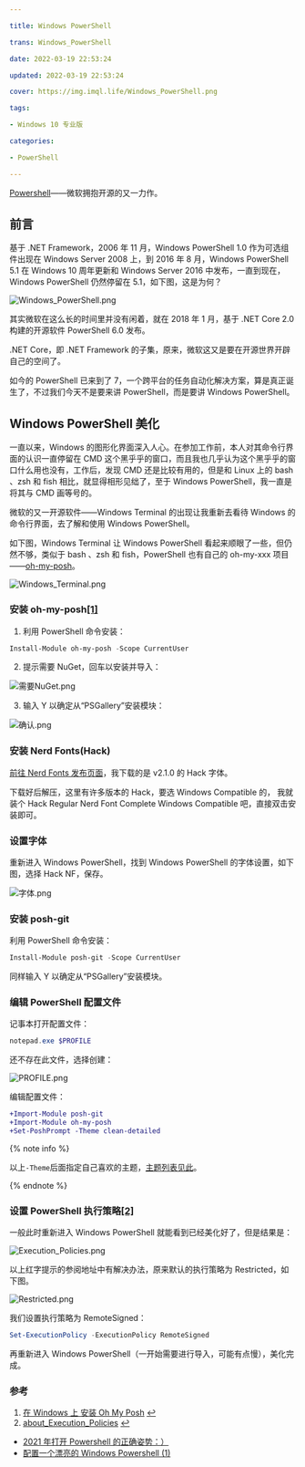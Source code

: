 ```yaml
---

title: Windows PowerShell

trans: Windows_PowerShell

date: 2022-03-19 22:53:24

updated: 2022-03-19 22:53:24

cover: https://img.imql.life/Windows_PowerShell.png

tags:

- Windows 10 专业版

categories:

- PowerShell

---
```


[Powershell](https://github.com/PowerShell/PowerShell)——微软拥抱开源的又一力作。

<!-- more -->

## 前言

基于 .NET Framework，2006 年 11 月，Windows PowerShell 1.0 作为可选组件出现在 Windows Server 2008 上，到 2016 年 8 月，Windows PowerShell 5.1 在 Windows 10 周年更新和 Windows Server 2016 中发布，一直到现在，Windows PowerShell 仍然停留在 5.1，如下图，这是为何？

![Windows_PowerShell.png](https://cdn.nlark.com/yuque/0/2022/png/8391941/1647703332317-d395ca49-93eb-4583-b5a4-596abaec820d.png#clientId=ub35cbe16-8d60-4&crop=0&crop=0&crop=1&crop=1&from=drop&id=u97bcd833&name=Windows_PowerShell.png&originHeight=115&originWidth=548&originalType=binary&ratio=1&rotation=0&showTitle=false&size=5685&status=done&style=none&taskId=ufec539cf-569d-4e8a-af53-42898b29081&title=)

其实微软在这么长的时间里并没有闲着，就在 2018 年 1 月，基于 .NET Core 2.0 构建的开源软件 PowerShell 6.0 发布。

.NET Core，即 .NET Framework 的子集，原来，微软这又是要在开源世界开辟自己的空间了。

如今的 PowerShell 已来到了 7，一个跨平台的任务自动化解决方案，算是真正诞生了，不过我们今天不是要来讲 PowerShell，而是要讲 Windows PowerShell。

## Windows PowerShell 美化

一直以来，Windows 的图形化界面深入人心。在参加工作前，本人对其命令行界面的认识一直停留在 CMD 这个黑乎乎的窗口，而且我也几乎认为这个黑乎乎的窗口什么用也没有，工作后，发现 CMD 还是比较有用的，但是和 Linux 上的 bash 、zsh 和 fish 相比，就显得相形见绌了，至于 Windows PowerShell，我一直是将其与 CMD 画等号的。

微软的又一开源软件——Windows Terminal 的出现让我重新去看待 Windows 的命令行界面，去了解和使用 Windows PowerShell。

如下图，Windows Terminal 让 Windows PowerShell 看起来顺眼了一些，但仍然不够，类似于 bash 、zsh 和 fish，PowerShell 也有自己的 oh-my-xxx 项目——[oh-my-posh](https://github.com/JanDeDobbeleer/oh-my-posh)。

![Windows_Terminal.png](https://cdn.nlark.com/yuque/0/2022/png/8391941/1647751443556-3482e034-ff36-401b-991a-a782a898a71b.png#clientId=u05c39fd3-9a6d-4&crop=0&crop=0&crop=1&crop=1&from=drop&id=u3b8c4106&name=Windows_Terminal.png&originHeight=1078&originWidth=1920&originalType=binary&ratio=1&rotation=0&showTitle=false&size=25782&status=done&style=none&taskId=udaca32a5-d0b8-4bd2-820a-593e7bf8574&title=)

### 安装 oh-my-posh[[1]](#参考)

1. 利用 PowerShell 命令安装：

```powershell
Install-Module oh-my-posh -Scope CurrentUser
```

2. 提示需要 NuGet，回车以安装并导入：

![需要NuGet.png](https://cdn.nlark.com/yuque/0/2022/png/8391941/1647761583429-1cf79630-c1f4-4d36-80a3-92bb25cb4926.png#clientId=u05c39fd3-9a6d-4&crop=0&crop=0&crop=1&crop=1&from=drop&id=u24cd9a48&name=%E9%9C%80%E8%A6%81NuGet.png&originHeight=195&originWidth=1476&originalType=binary&ratio=1&rotation=0&showTitle=false&size=402160&status=done&style=none&taskId=u8dcf5861-64f8-43a2-9731-eb179b682cf&title=)

3. 输入 Y 以确定从“PSGallery”安装模块：

![确认.png](https://cdn.nlark.com/yuque/0/2022/png/8391941/1647761830158-cad4c1b1-e080-44b3-b827-66aefb0de647.png#clientId=u05c39fd3-9a6d-4&crop=0&crop=0&crop=1&crop=1&from=drop&id=u66c24aeb&name=%E7%A1%AE%E8%AE%A4.png&originHeight=98&originWidth=1478&originalType=binary&ratio=1&rotation=0&showTitle=false&size=175381&status=done&style=none&taskId=uac247691-05d9-49b7-b8d4-1fcaeb3bbbe&title=)

### 安装 **Nerd Fonts(Hack)**

[前往 Nerd Fonts 发布页面](https://github.com/ryanoasis/nerd-fonts/releases/)，我下载的是 v2.1.0 的 Hack 字体。

下载好后解压，这里有许多版本的 Hack，要选 Windows Compatible 的， 我就装个 Hack Regular Nerd Font Complete Windows Compatible 吧，直接双击安装即可。

### 设置字体

重新进入 Windows PowerShell，找到 Windows PowerShell 的字体设置，如下图，选择 Hack NF，保存。

![字体.png](https://cdn.nlark.com/yuque/0/2022/png/8391941/1647769154227-504b3bb9-0649-4399-a021-3cbbfb91f25f.png#clientId=u05c39fd3-9a6d-4&crop=0&crop=0&crop=1&crop=1&from=drop&id=ue7e5a4a7&name=%E5%AD%97%E4%BD%93.png&originHeight=785&originWidth=1481&originalType=binary&ratio=1&rotation=0&showTitle=false&size=499233&status=done&style=none&taskId=u894178fe-d16f-445b-b260-3eefee33153&title=)

### 安装 posh-git

利用 PowerShell 命令安装：

```powershell
Install-Module posh-git -Scope CurrentUser
```

同样输入 Y 以确定从“PSGallery”安装模块。

### 编辑 PowerShell 配置文件

记事本打开配置文件：

```powershell
notepad.exe $PROFILE
```

还不存在此文件，选择创建：

![PROFILE.png](https://cdn.nlark.com/yuque/0/2022/png/8391941/1647765910089-c92b04c6-5b73-41b7-b613-1aedd0b22bbc.png#clientId=u05c39fd3-9a6d-4&crop=0&crop=0&crop=1&crop=1&from=drop&id=ucd05b8bb&name=PROFILE.png&originHeight=273&originWidth=549&originalType=binary&ratio=1&rotation=0&showTitle=false&size=8084&status=done&style=none&taskId=ubda56938-aa3a-4b67-a1af-b8abf52a7da&title=)

编辑配置文件：

```diff
+Import-Module posh-git
+Import-Module oh-my-posh
+Set-PoshPrompt -Theme clean-detailed
```

{% note info %}

以上`-Theme`后面指定自己喜欢的主题，[主题列表见此](https://ohmyposh.dev/docs/themes)。

{% endnote %}

### 设置 PowerShell 执行策略[[2]](#参考)

一般此时重新进入 Windows PowerShell 就能看到已经美化好了，但是结果是：

![Execution_Policies.png](https://cdn.nlark.com/yuque/0/2022/png/8391941/1647767054839-5ae817cd-392d-4cb4-80c3-e4bfd6837475.png#clientId=u05c39fd3-9a6d-4&crop=0&crop=0&crop=1&crop=1&from=drop&id=ud3655b5b&name=Execution_Policies.png&originHeight=296&originWidth=1531&originalType=binary&ratio=1&rotation=0&showTitle=false&size=455866&status=done&style=none&taskId=u6d39a6b1-28cf-4818-8e6b-f29d66b16cd&title=)

以上红字提示的参阅地址中有解决办法，原来默认的执行策略为 Restricted，如下图。

![Restricted.png](https://cdn.nlark.com/yuque/0/2022/png/8391941/1647767310640-8da96ffd-f5c4-41a5-a140-9fbdcf379828.png#clientId=u05c39fd3-9a6d-4&crop=0&crop=0&crop=1&crop=1&from=drop&id=u4e428cf6&name=Restricted.png&originHeight=50&originWidth=619&originalType=binary&ratio=1&rotation=0&showTitle=false&size=31343&status=done&style=none&taskId=u7ba8a21e-fb53-4994-9e25-3fd7f94327a&title=)

我们设置执行策略为 RemoteSigned：

```powershell
Set-ExecutionPolicy -ExecutionPolicy RemoteSigned
```

再重新进入 Windows PowerShell（一开始需要进行导入，可能有点慢），美化完成。

### 参考

1. [在 Windows 上 安装 Oh My Posh](https://ohmyposh.dev/docs/) [↩](#安装-oh-my-posh-1)
1. [about_Execution_Policies](https://docs.microsoft.com/zh-cn/powershell/module/microsoft.powershell.core/about/about_execution_policies?view=powershell-5.1) [↩](#设置-PowerShell-执行策略-2)

- [2021 年打开 Powershell 的正确姿势：）](https://www.bilibili.com/video/BV1jQ4y1Y7mG)
- [配置一个漂亮的 Windows Powershell (1)](https://www.bilibili.com/video/BV12u411Z7Zo)
